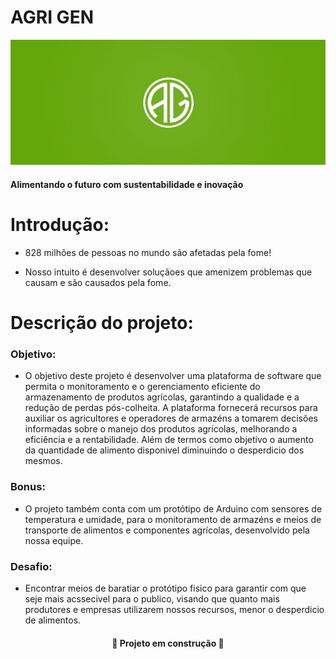 # AGRI GEN
![logo](a232226c-8600-40ff-b7ec-6541a79e522f.jpg)

 <h4>Alimentando o futuro com sustentabilidade e inovação</h3>

# Introdução:

 * 828 milhões de pessoas no mundo são afetadas pela fome!
 
 * Nosso intuito é desenvolver soluçãoes que amenizem problemas que causam e são causados pela fome.

# Descrição do projeto:

 <h3>Objetivo:</h3>
 
 * O objetivo deste projeto é desenvolver uma plataforma de software que permita o
 monitoramento e o gerenciamento eficiente do armazenamento de produtos
 agrícolas, garantindo a qualidade e a redução de perdas pós-colheita. A plataforma
 fornecerá recursos para auxiliar os agricultores e operadores de armazéns a tomarem
 decisões informadas sobre o manejo dos produtos agrícolas, melhorando a eficiência
 e a rentabilidade.
 Além de termos como objetivo o aumento da quantidade de alimento disponivel diminuindo o desperdicio dos mesmos.

 <h3> Bonus: </h3>

 * O projeto também conta com um protótipo de Arduino com sensores de temperatura e umidade, para o monitoramento de armazéns e meios de transporte de alimentos e componentes agrícolas, desenvolvido pela nossa equipe.

 <h3>Desafio:</h3>

 * Encontrar meios de baratiar o protótipo fisico para garantir com que seje mais acssecivel para o publico, visando que quanto mais produtores e empresas utilizarem nossos recursos, menor o desperdicio de alimentos.



<h4 align="center"> 
    🚧 Projeto em construção 🚧
</h4>